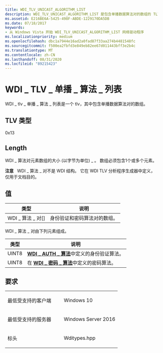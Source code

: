 ```yaml
---
title: WDI_TLV_UNICAST_ALGORITHM_LIST
description: WDI_TLV_UNICAST_ALGORITHM_LIST 是包含单播数据算法对的数组的 TLV。
ms.assetid: E216BE6A-5425-498F-ABDE-1229170DA5DB
ms.date: 07/18/2017
keywords:
- 从 Windows Vista 开始 WDI_TLV_UNICAST_ALGORITHM_LIST 网络驱动程序
ms.localizationpriority: medium
ms.openlocfilehash: dbc1a7944e16ad2a0fad87f33aa274b4481548fc
ms.sourcegitcommit: f500ea2fbfd3e849eb82ee67d011443bff3e2b4c
ms.translationtype: MT
ms.contentlocale: zh-CN
ms.lasthandoff: 08/31/2020
ms.locfileid: "89215423"
---
```

# <a name="wdi_tlv_unicast_algorithm_list"></a>WDI \_ TLV \_ 单播 \_ 算法 \_ 列表


WDI \_ tlv \_ 单播 \_ 算法 \_ 列表是一个 tlv，其中包含单播数据算法对的数组。

## <a name="tlv-type"></a>TLV 类型


0x13

## <a name="length"></a>Length


WDI \_ 算法对元素数组的大小 (以字节为单位) \_ 。 数组必须包含1个或多个元素。

**注意**   WDI \_ 算法 \_ 对不是 WDI 结构。 它在 WDI TLV 分析程序生成器中定义，仅用于文档目的。

 

## <a name="values"></a>值


| 类型                 | 说明                                            |
|----------------------|--------------------------------------------------------|
| WDI \_ 算法 \_ 对\[\] | 身份验证和密码算法对的数组。 |

 

WDI \_ 算法 \_ 对由下列元素组成。

| 类型  | 说明                                                                                     |
|-------|-------------------------------------------------------------------------------------------------|
| UINT8 | [**WDI \_ AUTH \_ 算法**](/windows-hardware/drivers/ddi/wditypes/ne-wditypes-_wdi_auth_algorithm)中定义的身份验证算法。 |
| UINT8 | 在 [**WDI \_ 密码 \_ 算法**](/windows-hardware/drivers/ddi/wditypes/ne-wditypes-_wdi_cipher_algorithm)中定义的密码算法。     |

 

<a name="requirements"></a>要求
------------

<table>
<colgroup>
<col width="50%" />
<col width="50%" />
</colgroup>
<tbody>
<tr class="odd">
<td><p>最低受支持的客户端</p></td>
<td><p>Windows 10</p></td>
</tr>
<tr class="even">
<td><p>最低受支持的服务器</p></td>
<td><p>Windows Server 2016</p></td>
</tr>
<tr class="odd">
<td><p>标头</p></td>
<td>Wditypes.hpp</td>
</tr>
</tbody>
</table>

 

